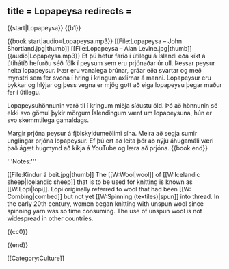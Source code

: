 title = Lopapeysa
redirects =
---

{{start|Lopapeysa}}
{{b1}}

{{book start|audio=Lopapeysa.mp3}}
[[File:Lopapeysa – John Shortland.jpg|thumb]]
[[File:Lopapeysa – Alan Levine.jpg|thumb]]
{{audio|Lopapeysa.mp3}}
Ef þú hefur farið í útilegu á Íslandi eða kíkt á útihátíð hefurðu séð fólk í peysum sem eru prjónaðar úr ull. Þessar peysur heita lopapeysur. Þær eru vanalega brúnar,&#8203; gráar eða svartar og með mynstri sem fer svona í hring í kringum axlirnar á manni. Lopapeysur eru þykkar og hlýjar og þess vegna er mjög gott að eiga lopapeysu þegar maður fer í útilegu.

Lopapeysuhönnunin varð til í kringum miðja síðustu öld. Þó að hönnunin sé ekki svo gömul þykir mörgum Íslendingum vænt um lopapeysuna, hún er svo skemmtilega gamaldags.

Margir prjóna peysur á fjölskyldumeðlimi sína. Meira að segja sumir unglingar prjóna lopapeysur. Ef þú ert að leita þér að nýju áhugamáli væri það ágæt hugmynd að kíkja á YouTube og læra að prjóna. 
{{book end}}



<div class="notes">
'''Notes:'''

[[File:Kindur á beit.jpg|thumb]]
The [[W:Wool|wool]] of [[W:Icelandic sheep|Icelandic sheep]] that is to be used for knitting is known as [[W:Lopi|lopi]]. Lopi originally referred to wool that had been [[W: Combing|combed]] but not yet [[W:Spinning (textiles)|spun]] into thread. In the early 20th century, women began knitting with unspun wool since spinning yarn was so time consuming. The use of unspun wool is not widespread in other countries.
</div>
{{cc0}}

{{end}}

[[Category:Culture]]